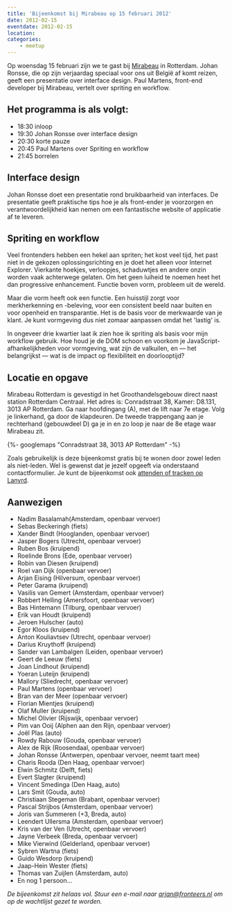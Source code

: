 ```yaml
---
title: 'Bijeenkomst bij Mirabeau op 15 februari 2012'
date: 2012-02-15
eventdate: 2012-02-15
location:
categories:
    - meetup
---
```


Op woensdag 15 februari zijn we te gast bij [Mirabeau](http://mirabeau.nl) in Rotterdam. Johan Ronsse, die op zijn verjaardag speciaal voor ons uit België af komt reizen, geeft een presentatie over interface design. Paul Martens, front-end developer bij Mirabeau, vertelt over spriting en workflow.

## Het programma is als volgt:

-   18:30 inloop
-   19:30 Johan Ronsse over interface design
-   20:30 korte pauze
-   20:45 Paul Martens over Spriting en workflow
-   21:45 borrelen

## Interface design

Johan Ronsse doet een presentatie rond bruikbaarheid van interfaces. De presentatie geeft praktische tips hoe je als front-ender je voorzorgen en verantwoordelijkheid kan nemen om een fantastische website of applicatie af te leveren.

## Spriting en workflow

Veel frontenders hebben een hekel aan spriten; het kost veel tijd, het past niet in de gekozen oplossingsrichting en je doet het alleen voor Internet Explorer. Vierkante hoekjes, verloopjes, schaduwtjes en andere onzin worden vaak achterwege gelaten. Om het geen luiheid te noemen heet het dan progressive enhancement. Functie boven vorm, probleem uit de wereld.

Maar die vorm heeft ook een functie. Een huisstijl zorgt voor merkherkenning en -beleving, voor een consistent beeld naar buiten en voor openheid en transparantie. Het is de basis voor de merkwaarde van je klant. Je kunt vormgeving dus niet zomaar aanpassen omdat het 'lastig' is.

In ongeveer drie kwartier laat ik zien hoe ik spriting als basis voor mijn workflow gebruik. Hoe houd je de DOM schoon en voorkom je JavaScript-afhankelijkheden voor vormgeving, wat zijn de valkuilen, en — het belangrijkst — wat is de impact op flexibiliteit en doorlooptijd?

## Locatie en opgave

Mirabeau Rotterdam is gevestigd in het Groothandelsgebouw direct naast station Rotterdam Centraal. Het adres is: Conradstraat 38, Kamer: D8.131, 3013 AP Rotterdam. Ga naar hoofdingang (A), met de lift naar 7e etage. Volg je linkerhand, ga door de klapdeuren. De tweede trappengang aan je rechterhand (gebouwdeel D) ga je in en zo loop je naar de 8e etage waar Mirabeau zit.

{%- googlemaps "Conradstraat 38, 3013 AP Rotterdam" -%}

Zoals gebruikelijk is deze bijeenkomst gratis bij te wonen door zowel leden als niet-leden. Wel is gewenst dat je jezelf opgeeft via onderstaand contactformulier. Je kunt de bijeenkomst ook [attenden of tracken op Lanyrd](https://web.archive.org/web/20171002053735/http://lanyrd.com/2012/fronteers-mirabeau-rotterdam/).

## Aanwezigen

-   Nadim Basalamah(Amsterdam, openbaar vervoer)
-   Sebas Beckeringh (fiets)
-   Xander Bindt (Hooglanden, openbaar vervoer)
-   Jasper Bogers (Utrecht, openbaar vervoer)
-   Ruben Bos (kruipend)
-   Roelinde Brons (Ede, openbaar vervoer)
-   Robin van Diesen (kruipend)
-   Roel van Dijk (openbaar vervoer)
-   Arjan Eising (Hilversum, openbaar vervoer)
-   Peter Garama (kruipend)
-   Vasilis van Gemert (Amsterdam, openbaar vervoer)
-   Robbert Helling (Amersfoort, openbaar vervoer)
-   Bas Hintemann (Tilburg, openbaar vervoer)
-   Erik van Houdt (kruipend)
-   Jeroen Hulscher (auto)
-   Egor Kloos (kruipend)
-   Anton Kouliavtsev (Utrecht, openbaar vervoer)
-   Darius Kruythoff (kruipend)
-   Sander van Lambalgen (Leiden, openbaar vervoer)
-   Geert de Leeuw (fiets)
-   Joan Lindhout (kruipend)
-   Yoeran Luteijn (kruipend)
-   Mallory (Sliedrecht, openbaar vervoer)
-   Paul Martens (openbaar vervoer)
-   Bran van der Meer (openbaar vervoer)
-   Florian Mientjes (kruipend)
-   Olaf Muller (kruipend)
-   Michel Olivier (Rijswijk, openbaar vervoer)
-   Pim van Ooij (Alphen aan den Rijn, openbaar vervoer)
-   Joël Plas (auto)
-   Rowdy Rabouw (Gouda, openbaar vervoer)
-   Alex de Rijk (Roosendaal, openbaar vervoer)
-   Johan Ronsse (Antwerpen, openbaar vervoer, neemt taart mee)
-   Charis Rooda (Den Haag, openbaar vervoer)
-   Elwin Schmitz (Delft, fiets)
-   Evert Slagter (kruipend)
-   Vincent Smedinga (Den Haag, auto)
-   Lars Smit (Gouda, auto)
-   Christiaan Stegeman (Brabant, openbaar vervoer)
-   Pascal Strijbos (Amsterdam, openbaar vervoer)
-   Joris van Summeren (+3, Breda, auto)
-   Leendert Ullersma (Amsterdam, openbaar vervoer)
-   Kris van der Ven (Utrecht, openbaar vervoer)
-   Jayne Verbeek (Breda, openbaar vervoer)
-   Mike Vierwind (Gelderland, openbaar vervoer)
-   Sybren Wartna (fiets)
-   Guido Wesdorp (kruipend)
-   Jaap-Hein Wester (fiets)
-   Thomas van Zuijlen (Amsterdam, auto)
-   En nog 1 persoon…

_De bijeenkomst zit helaas vol. Stuur een e-mail naar <arjan@fronteers.nl> om op de wachtlijst gezet te worden._
